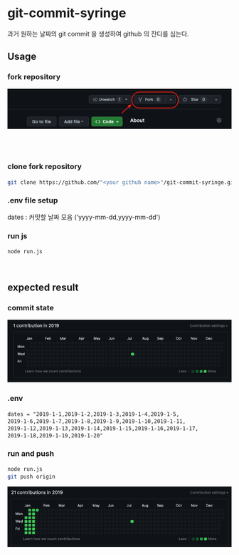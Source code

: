 # git-commit-syringe

과거 원하는 날짜의 git commit 을 생성하여 
github 의 잔디를 심는다.

## Usage


### fork repository
<p align="center">
    <img src="https://github.com/birariro/git-commit-syringe/blob/main/img/doc.png?raw=true"/>
</p>
<br><br>


### clone fork repository

```sh
git clone https://github.com/"<your github name>"/git-commit-syringe.git && cd git-commit-syringe
```

### .env file setup
dates : 커밋할 날짜 모음 ('yyyy-mm-dd,yyyy-mm-dd')

### run js
```sh
node run.js 
```

<br>

## expected result

### commit state
<p align="center">
    <img src="https://github.com/birariro/git-commit-syringe/blob/main/img/old.png?raw=true"/>
</p>

### .env
```
dates = "2019-1-1,2019-1-2,2019-1-3,2019-1-4,2019-1-5,
2019-1-6,2019-1-7,2019-1-8,2019-1-9,2019-1-10,2019-1-11,
2019-1-12,2019-1-13,2019-1-14,2019-1-15,2019-1-16,2019-1-17,
2019-1-18,2019-1-19,2019-1-20"
```

### run and push
```sh
node run.js
git push origin
```

<p align="center">
    <img src="https://github.com/birariro/git-commit-syringe/blob/main/img/new.png?raw=true"/>
</p>